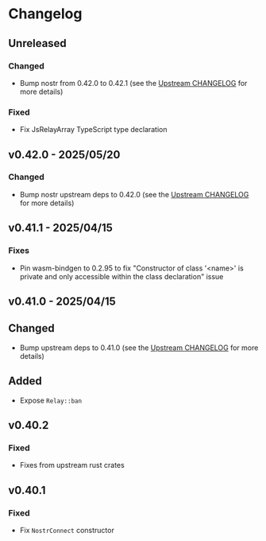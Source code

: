 # Changelog

<!-- All notable changes to this project will be documented in this file. -->

<!-- The format is based on [Keep a Changelog](https://keepachangelog.com/en/1.1.0/), -->
<!-- and this project adheres to [Semantic Versioning](https://semver.org/spec/v2.0.0.html). -->

<!-- Template

## [Unreleased]

### Summary

### Breaking changes

### Changed

### Added

### Fixed

### Removed

### Deprecated

-->

## Unreleased

### Changed

- Bump nostr from 0.42.0 to 0.42.1 (see the [Upstream CHANGELOG] for more details)

### Fixed

- Fix JsRelayArray TypeScript type declaration

## v0.42.0 - 2025/05/20

### Changed

- Bump nostr upstream deps to 0.42.0 (see the [Upstream CHANGELOG] for more details)

## v0.41.1 - 2025/04/15

### Fixes

- Pin wasm-bindgen to 0.2.95 to fix "Constructor of class '\<name\>' is private and only accessible within the class declaration" issue

## v0.41.0 - 2025/04/15

## Changed

- Bump upstream deps to 0.41.0 (see the [Upstream CHANGELOG] for more details)

## Added

- Expose `Relay::ban`

## v0.40.2

### Fixed

- Fixes from upstream rust crates

## v0.40.1

### Fixed

- Fix `NostrConnect` constructor

<!-- Links -->
[Upstream CHANGELOG]: https://github.com/rust-nostr/nostr/blob/master/CHANGELOG.md
